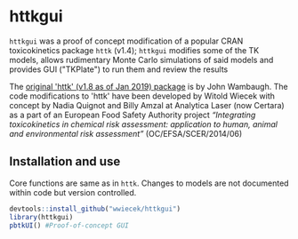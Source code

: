<!-- README.md is generated from README.Rmd. Please edit that file -->
httkgui
=======

`httkgui` was a proof of concept modification of a popular CRAN toxicokinetics package `httk` (v1.4); `httkgui` modifies some of the TK models, allows rudimentary Monte Carlo simulations of said models and provides GUI ("TKPlate") to run them and review the results

The [original 'httk' (v1.8 as of Jan 2019) package](https://cran.r-project.org/web/packages/httk/index.html) is by John Wambaugh. The code modifications to 'httk' have been developed by Witold Wiecek with concept by Nadia Quignot and Billy Amzal at Analytica Laser (now Certara) as a part of an European Food Safety Authority project *“Integrating toxicokinetics in chemical risk assessment: application to human, animal and environmental risk assessment”* (OC/EFSA/SCER/2014/06)

Installation and use
--------------------

Core functions are same as in `httk`. Changes to models are not documented within code but version controlled.

``` r
devtools::install_github("wwiecek/httkgui")
library(httkgui)
pbtkUI() #Proof-of-concept GUI
```
